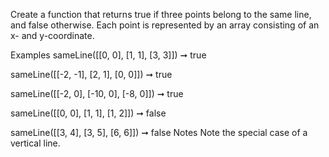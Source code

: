 Create a function that returns true if three points belong to the same line, and false otherwise. Each point is represented by an array consisting of an x- and y-coordinate.

Examples
sameLine([[0, 0], [1, 1], [3, 3]]) ➞ true

sameLine([[-2, -1], [2, 1], [0, 0]]) ➞ true

sameLine([[-2, 0], [-10, 0], [-8, 0]]) ➞ true

sameLine([[0, 0], [1, 1], [1, 2]]) ➞ false

sameLine([[3, 4], [3, 5], [6, 6]]) ➞ false
Notes
Note the special case of a vertical line.